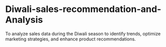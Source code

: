 # Diwali-sales-recommendation-and-Analysis
To analyze sales data during the Diwali season to identify trends, optimize marketing strategies, and enhance product recommendations.
